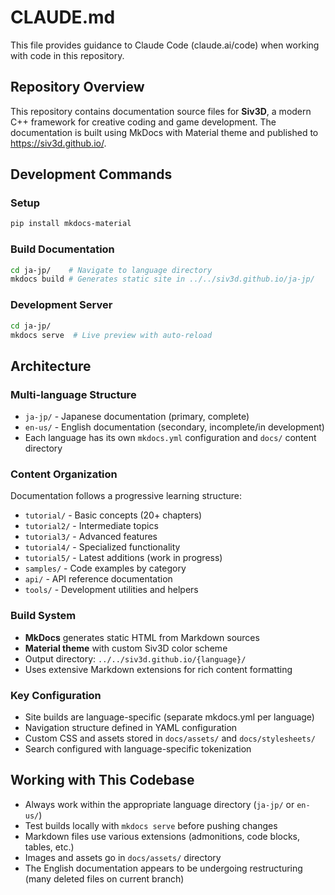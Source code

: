 # CLAUDE.md

This file provides guidance to Claude Code (claude.ai/code) when working with code in this repository.

## Repository Overview

This repository contains documentation source files for **Siv3D**, a modern C++ framework for creative coding and game development. The documentation is built using MkDocs with Material theme and published to https://siv3d.github.io/.

## Development Commands

### Setup
```bash
pip install mkdocs-material
```

### Build Documentation
```bash
cd ja-jp/    # Navigate to language directory
mkdocs build # Generates static site in ../../siv3d.github.io/ja-jp/
```

### Development Server
```bash
cd ja-jp/
mkdocs serve  # Live preview with auto-reload
```

## Architecture

### Multi-language Structure
- `ja-jp/` - Japanese documentation (primary, complete)
- `en-us/` - English documentation (secondary, incomplete/in development)
- Each language has its own `mkdocs.yml` configuration and `docs/` content directory

### Content Organization
Documentation follows a progressive learning structure:
- `tutorial/` - Basic concepts (20+ chapters)
- `tutorial2/` - Intermediate topics  
- `tutorial3/` - Advanced features
- `tutorial4/` - Specialized functionality
- `tutorial5/` - Latest additions (work in progress)
- `samples/` - Code examples by category
- `api/` - API reference documentation
- `tools/` - Development utilities and helpers

### Build System
- **MkDocs** generates static HTML from Markdown sources
- **Material theme** with custom Siv3D color scheme
- Output directory: `../../siv3d.github.io/{language}/`
- Uses extensive Markdown extensions for rich content formatting

### Key Configuration
- Site builds are language-specific (separate mkdocs.yml per language)
- Navigation structure defined in YAML configuration
- Custom CSS and assets stored in `docs/assets/` and `docs/stylesheets/`
- Search configured with language-specific tokenization

## Working with This Codebase

- Always work within the appropriate language directory (`ja-jp/` or `en-us/`)
- Test builds locally with `mkdocs serve` before pushing changes
- Markdown files use various extensions (admonitions, code blocks, tables, etc.)
- Images and assets go in `docs/assets/` directory
- The English documentation appears to be undergoing restructuring (many deleted files on current branch)